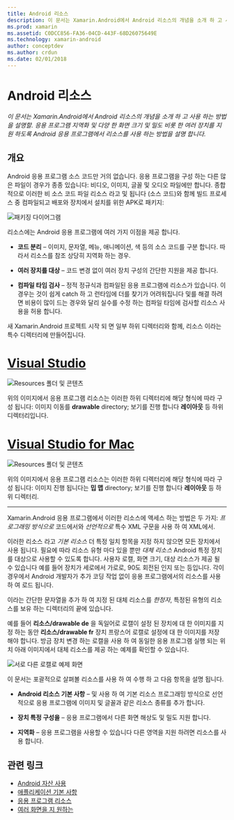 ```yaml
---
title: Android 리소스
description: 이 문서는 Xamarin.Android에서 Android 리소스의 개념을 소개 하 고 사용 하는 방법을 설명할. 응용 프로그램 지역화 및 다양 한 화면 크기 및 밀도 비롯 한 여러 장치를 지원 하도록 Android 응용 프로그램에서 리소스를 사용 하는 방법을 설명 합니다.
ms.prod: xamarin
ms.assetid: C0DCC856-FA36-04CD-443F-68D26075649E
ms.technology: xamarin-android
author: conceptdev
ms.author: crdun
ms.date: 02/01/2018
---
```


# <a name="android-resources"></a>Android 리소스

_이 문서는 Xamarin.Android에서 Android 리소스의 개념을 소개 하 고 사용 하는 방법을 설명할. 응용 프로그램 지역화 및 다양 한 화면 크기 및 밀도 비롯 한 여러 장치를 지원 하도록 Android 응용 프로그램에서 리소스를 사용 하는 방법을 설명 합니다._


## <a name="overview"></a>개요

Android 응용 프로그램 소스 코드만 거의 없습니다. 응용 프로그램을 구성 하는 다른 많은 파일이 경우가 종종 있습니다: 비디오, 이미지, 글꼴 및 오디오 파일에만 합니다. 종합적으로 이러한 비 소스 코드 파일 리소스 라고 및 됩니다 (소스 코드)와 함께 빌드 프로세스 중 컴파일되고 배포와 장치에서 설치를 위한 APK로 패키지:

![패키징 다이어그램](images/packaging-diagram.png)

리소스에는 Android 응용 프로그램에 여러 가지 이점을 제공 합니다.

-  **코드 분리** &ndash; 이미지, 문자열, 메뉴, 애니메이션, 색 등의 소스 코드를 구분 합니다. 따라서 리소스를 참조 상당히 지역화 하는 경우.

-  **여러 장치를 대상** &ndash; 코드 변경 없이 여러 장치 구성의 간단한 지원을 제공 합니다.

-  **컴파일 타임 검사** &ndash; 정적 정규식과 컴파일된 응용 프로그램에 리소스가 있습니다. 이 경우는 것이 쉽게 catch 하 고 런타임에 더를 찾기가 어려워집니다 및를 해결 하려면 비용이 많이 드는 경우와 달리 실수를 수정 하는 컴파일 타임에 검사할 리소스 사용을 허용 합니다.

새 Xamarin.Android 프로젝트 시작 되 면 일부 하위 디렉터리와 함께, 리소스 이라는 특수 디렉터리에 만들어집니다.

# <a name="visual-studiotabwindows"></a>[Visual Studio](#tab/windows)

![Resources 폴더 및 콘텐츠](images/resources-folder-vs.png)

위의 이미지에서 응용 프로그램 리소스는 이러한 하위 디렉터리에 해당 형식에 따라 구성 됩니다: 이미지 이동를 **drawable** directory; 보기를 진행 합니다 **레이아웃** 등 하위 디렉터리입니다.
 
# <a name="visual-studio-for-mactabmacos"></a>[Visual Studio for Mac](#tab/macos)

![Resources 폴더 및 콘텐츠](images/resources-folder-xs.png)

위의 이미지에서 응용 프로그램 리소스는 이러한 하위 디렉터리에 해당 형식에 따라 구성 됩니다: 이미지 진행 됩니다는 **밉 맵** directory; 보기를 진행 합니다 **레이아웃** 등 하위 디렉터리.
 
-----

Xamarin.Android 응용 프로그램에서 이러한 리소스에 액세스 하는 방법은 두 가지: *프로그래밍 방식으로* 코드에서와 *선언적으로* 특수 XML 구문을 사용 하 여 XML에서.

이러한 리소스 라고 *기본 리소스* 더 특정 일치 항목을 지정 하지 않으면 모든 장치에서 사용 됩니다. 필요에 따라 리소스 유형 마다 있을 뿐만 *대체 리소스* Android 특정 장치를 대상으로 사용할 수 있도록 합니다. 사용자 로캘, 화면 크기, 대상 리소스가 제공 될 수 있습니다 예를 들어 장치가 세로에서 가로로, 90도 회전된 인지 또는 등입니다. 각이 경우에서 Android 개발자가 추가 코딩 작업 없이 응용 프로그램에서의 리소스를 사용 하 여 로드 됩니다.

이라는 간단한 문자열을 추가 하 여 지정 된 대체 리소스를 *한정자*, 특정된 유형의 리소스를 보유 하는 디렉터리의 끝에 있습니다.

예를 들어 **리소스/drawable de** 을 독일어로 로캘이 설정 된 장치에 대 한 이미지를 지정 하는 동안 **리소스/drawable fr** 장치 프랑스어 로캘로 설정에 대 한 이미지를 저장 해야 합니다. 방금 장치 변경 하는 로캘을 사용 하 여 동일한 응용 프로그램 실행 되는 위치 아래 이미지에서 대체 리소스를 제공 하는 예제를 확인할 수 있습니다.

![서로 다른 로캘로 예제 화면](images/localized-screenshots.png)

이 문서는 포괄적으로 살펴볼 리소스를 사용 하 여 수행 하 고 다음 항목을 설명 됩니다.

-  **Android 리소스 기본 사항** &ndash; 및 사용 하 여 기본 리소스 프로그래밍 방식으로 선언적으로 응용 프로그램에 이미지 및 글꼴과 같은 리소스 종류를 추가 합니다.

-  **장치 특정 구성을** &ndash; 응용 프로그램에서 다른 화면 해상도 및 밀도 지원 합니다.

-  **지역화** &ndash; 응용 프로그램을 사용할 수 있습니다 다른 영역을 지원 하려면 리소스를 사용 합니다.


## <a name="related-links"></a>관련 링크

- [Android 자산 사용](~/android/app-fundamentals/resources-in-android/android-assets.md)
- [애플리케이션 기본 사항](https://developer.android.com/guide/topics/fundamentals.html)
- [응용 프로그램 리소스](https://developer.android.com/guide/topics/resources/index.html)
- [여러 화면을 지 원하는](https://developer.android.com/guide/practices/screens_support.html)
